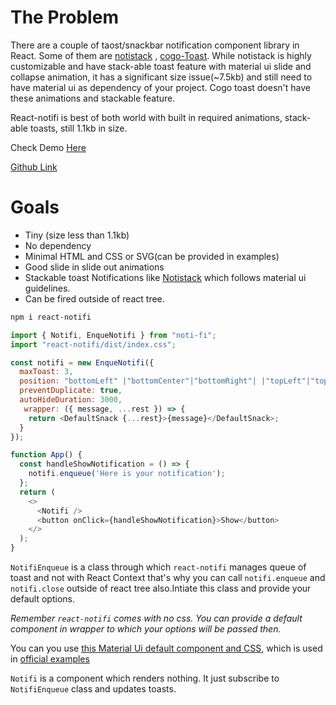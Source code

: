 # The Problem

There are a couple of taost/snackbar notification component library in React. Some of them are [notistack](https://github.com/iamhosseindhv/notistack) , [cogo-Toast](https://cogoport.github.io/cogo-toast). While notistack is highly customizable and have stack-able toast feature with material ui slide and collapse animation, it has a significant size issue(~7.5kb) and still need to have material ui as dependency of your project.
Cogo toast doesn't have these animations and stackable feature.

React-notifi is best of both world with built in required animations, stack-able toasts, still 1.1kb in size.

Check Demo [Here](https://react-notifi.netlify.com/)

[Github Link](https://github.com/contactyash/react-notifi)

# Goals

- Tiny (size less than 1.1kb)
- No dependency
- Minimal HTML and CSS or SVG(can be provided in examples)
- Good slide in slide out animations
- Stackable toast Notifications like [Notistack](https://github.com/iamhosseindhv/notistack) which follows material ui guidelines.
- Can be fired outside of react tree.

```sh
npm i react-notifi
```

```js
import { Notifi, EnqueNotifi } from "noti-fi";
import "react-notifi/dist/index.css";

const notifi = new EnqueNotifi({
  maxToast: 3,
  position: "bottomLeft" |"bottomCenter"|"bottomRight"| |"topLeft"|"topCenter"|"topRight",
  preventDuplicate: true,
  autoHideDuration: 3000,
   wrapper: ({ message, ...rest }) => {
    return <DefaultSnack {...rest}>{message}</DefaultSnack>;
  }
});

function App() {
  const handleShowNotification = () => {
    notifi.enqueue('Here is your notification');
  };
  return (
    <>
      <Notifi />
      <button onClick={handleShowNotification}>Show</button>
    </>
  );
}
```

`NotifiEnqueue` is a class through which `react-notifi` manages queue of toast and not with React Context that's why you can call `notifi.enqueue` and `notifi.close` outside of react tree also.Intiate this class and provide your default options.

_Remember `react-notifi` comes with no css. You can provide a default component in wrapper to which your options will be passed then._

You can you use [this Material Ui default component and CSS](<(https://github.com/contactyash/react-notifi/tree/master/src/Example)>), which is used in [official examples ](https://react-notifi.netlify.com/)

`Notifi` is a component which renders nothing. It just subscribe to `NotifiEnqueue` class and updates toasts.
